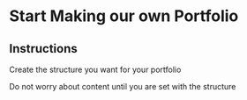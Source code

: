 # Start Making our own Portfolio

## Instructions

Create the structure you want for your portfolio

Do not worry about content until you are set with the structure